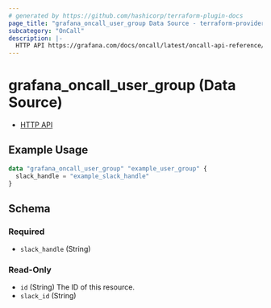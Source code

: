 ```yaml
---
# generated by https://github.com/hashicorp/terraform-plugin-docs
page_title: "grafana_oncall_user_group Data Source - terraform-provider-grafana"
subcategory: "OnCall"
description: |-
  HTTP API https://grafana.com/docs/oncall/latest/oncall-api-reference/user_groups/
---
```


# grafana_oncall_user_group (Data Source)

* [HTTP API](https://grafana.com/docs/oncall/latest/oncall-api-reference/user_groups/)

## Example Usage

```terraform
data "grafana_oncall_user_group" "example_user_group" {
  slack_handle = "example_slack_handle"
}
```

<!-- schema generated by tfplugindocs -->
## Schema

### Required

- `slack_handle` (String)

### Read-Only

- `id` (String) The ID of this resource.
- `slack_id` (String)
